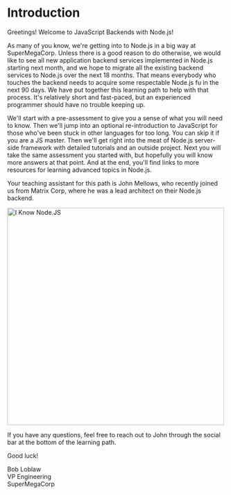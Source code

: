 # Introduction

Greetings!  Welcome to JavaScript Backends with Node.js!

As many of you know, we're getting into to Node.js in a big way at SuperMegaCorp. Unless there is a good reason to do otherwise, we would like to see all new application backend services implemented in Node.js starting next month, and we hope to migrate all the existing backend services to Node.js over the next 18 months. That means everybody who touches the backend needs to acquire some respectable Node.js fu in the next 90 days. We have put together this learning path to help with that process. It's relatively short and fast-paced, but an experienced programmer should have no trouble keeping up.

We'll start with a pre-assessment to give you a sense of what you will need to know. Then we'll jump into an optional re-introduction to JavaScript for those who've been stuck in other languages for too long. You can skip it if you are a JS master. Then we'll get right into the meat of Node.js server-side framework with detailed tutorials and an outside project. Next you will take the same assessment you started with, but hopefully you will know more answers at that point. And at the end, you'll find links to more resources for learning advanced topics in Node.js.

Your teaching assistant for this path is John Mellows, who recently joined us from Matrix Corp, where he was a lead architect on their Node.js backend.

<img src="http://vignette4.wikia.nocookie.net/matrix/images/8/88/Neo_stops_bullets_2.JPG/revision/latest?cb=20060831032053" alt="I Know Node.JS" style="width:500px;">

If you have any questions, feel free to reach out to John through the social bar at the bottom of the learning path.

Good luck!

Bob Loblaw  
VP Engineering  
SuperMegaCorp
